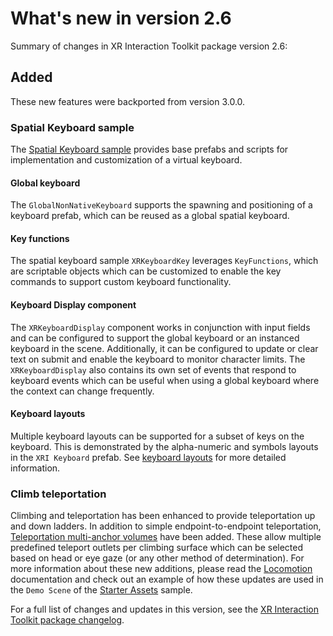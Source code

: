 # What's new in version 2.6

Summary of changes in XR Interaction Toolkit package version 2.6:

## Added

These new features were backported from version 3.0.0.

### Spatial Keyboard sample

The [Spatial Keyboard sample](samples-spatial-keyboard.md) provides base prefabs and scripts for implementation and customization of a virtual keyboard.

#### Global keyboard

The `GlobalNonNativeKeyboard` supports the spawning and positioning of a keyboard prefab, which can be reused as a global spatial keyboard.

#### Key functions

The spatial keyboard sample `XRKeyboardKey` leverages `KeyFunctions`, which are scriptable objects which can be customized to enable the key commands to support custom keyboard functionality.

#### Keyboard Display component

The `XRKeyboardDisplay` component works in conjunction with input fields and can be configured to support the global keyboard or an instanced keyboard in the scene. Additionally, it can be configured to update or clear text on submit and enable the keyboard to monitor character limits. The `XRKeyboardDisplay` also contains its own set of events that respond to keyboard events which can be useful when using a global keyboard where the context can change frequently.

#### Keyboard layouts

Multiple keyboard layouts can be supported for a subset of keys on the keyboard. This is demonstrated by the alpha-numeric and symbols layouts in the `XRI Keyboard` prefab. See [keyboard layouts](samples-spatial-keyboard.md#keyboard-layout) for more detailed information.

### Climb teleportation

Climbing and teleportation has been enhanced to provide teleportation up and down ladders. In addition to simple endpoint-to-endpoint teleportation, [Teleportation multi-anchor volumes](teleportation-multi-anchor-volume.md) have been added. These allow multiple predefined teleport outlets per climbing surface which can be selected based on head or eye gaze (or any other method of determination). For more information about these new additions, please read the [Locomotion](locomotion.md) documentation and check out an example of how these updates are used in the `Demo Scene` of the [Starter Assets](samples-starter-assets.md#demo-scene) sample.

For a full list of changes and updates in this version, see the [XR Interaction Toolkit package changelog](../changelog/CHANGELOG.html).
